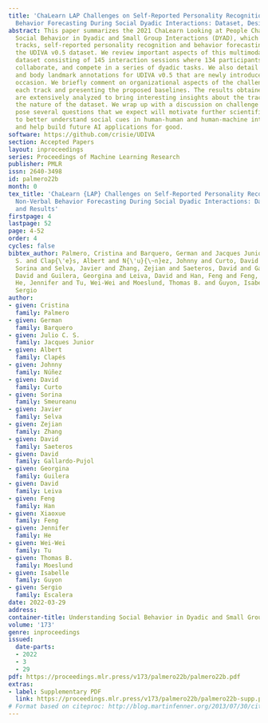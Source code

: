 ```yaml
---
title: 'ChaLearn LAP Challenges on Self-Reported Personality Recognition and Non-Verbal
  Behavior Forecasting During Social Dyadic Interactions: Dataset, Design, and Results'
abstract: This paper summarizes the 2021 ChaLearn Looking at People Challenge on Understanding
  Social Behavior in Dyadic and Small Group Interactions (DYAD), which featured two
  tracks, self-reported personality recognition and behavior forecasting, both on
  the UDIVA v0.5 dataset. We review important aspects of this multimodal and multiview
  dataset consisting of 145 interaction sessions where 134 participants converse,
  collaborate, and compete in a series of dyadic tasks. We also detail the transcripts
  and body landmark annotations for UDIVA v0.5 that are newly introduced for this
  occasion. We briefly comment on organizational aspects of the challenge before describing
  each track and presenting the proposed baselines. The results obtained by the participants
  are extensively analyzed to bring interesting insights about the tracks tasks and
  the nature of the dataset. We wrap up with a discussion on challenge outcomes, and
  pose several questions that we expect will motivate further scientific research
  to better understand social cues in human-human and human-machine interaction scenarios
  and help build future AI applications for good.
software: https://github.com/crisie/UDIVA
section: Accepted Papers
layout: inproceedings
series: Proceedings of Machine Learning Research
publisher: PMLR
issn: 2640-3498
id: palmero22b
month: 0
tex_title: 'ChaLearn {LAP} Challenges on Self-Reported Personality Recognition and
  Non-Verbal Behavior Forecasting During Social Dyadic Interactions: Dataset, Design,
  and Results'
firstpage: 4
lastpage: 52
page: 4-52
order: 4
cycles: false
bibtex_author: Palmero, Cristina and Barquero, German and Jacques Junior, Julio C.
  S. and Clap{\'e}s, Albert and N{\'u}{\~n}ez, Johnny and Curto, David and Smeureanu,
  Sorina and Selva, Javier and Zhang, Zejian and Saeteros, David and Gallardo-Pujol,
  David and Guilera, Georgina and Leiva, David and Han, Feng and Feng, Xiaoxue and
  He, Jennifer and Tu, Wei-Wei and Moeslund, Thomas B. and Guyon, Isabelle and Escalera,
  Sergio
author:
- given: Cristina
  family: Palmero
- given: German
  family: Barquero
- given: Julio C. S.
  family: Jacques Junior
- given: Albert
  family: Clapés
- given: Johnny
  family: Núñez
- given: David
  family: Curto
- given: Sorina
  family: Smeureanu
- given: Javier
  family: Selva
- given: Zejian
  family: Zhang
- given: David
  family: Saeteros
- given: David
  family: Gallardo-Pujol
- given: Georgina
  family: Guilera
- given: David
  family: Leiva
- given: Feng
  family: Han
- given: Xiaoxue
  family: Feng
- given: Jennifer
  family: He
- given: Wei-Wei
  family: Tu
- given: Thomas B.
  family: Moeslund
- given: Isabelle
  family: Guyon
- given: Sergio
  family: Escalera
date: 2022-03-29
address:
container-title: Understanding Social Behavior in Dyadic and Small Group Interactions
volume: '173'
genre: inproceedings
issued:
  date-parts:
  - 2022
  - 3
  - 29
pdf: https://proceedings.mlr.press/v173/palmero22b/palmero22b.pdf
extras:
- label: Supplementary PDF
  link: https://proceedings.mlr.press/v173/palmero22b/palmero22b-supp.pdf
# Format based on citeproc: http://blog.martinfenner.org/2013/07/30/citeproc-yaml-for-bibliographies/
---
```

